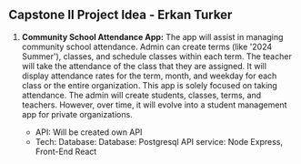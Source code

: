 ## Capstone II Project Idea - Erkan Turker

1. **Community School Attendance App:**  The app will assist in managing community school attendance. Admin can create terms (like '2024 Summer'), classes, and schedule classes within each term. The teacher will take the attendance of the class that they are assigned.  It will display attendance rates for the term, month, and weekday for each class or the entire organization. This app is solely focused on taking attendance. The admin will create students, classes, terms, and teachers. However, over time, it will evolve into a student management app for private organizations.
   
    - API:  Will be created own API
    - Tech: Database:  Database: Postgresql API service: Node Express, Front-End React
